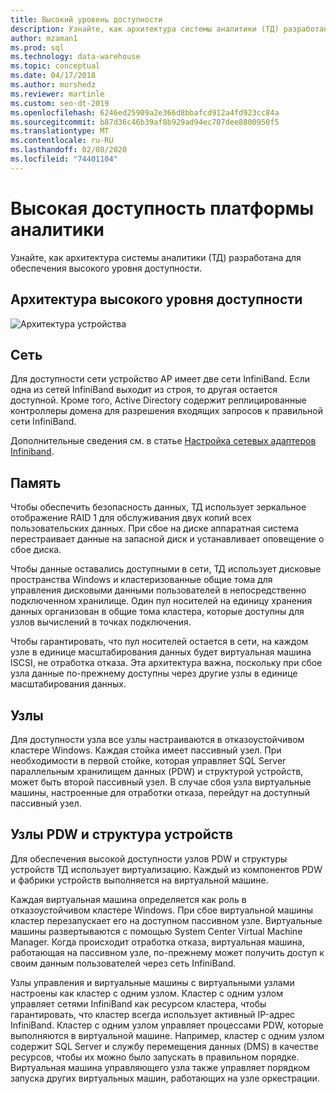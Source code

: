 ```yaml
---
title: Высокий уровень доступности
description: Узнайте, как архитектура системы аналитики (ТД) разработана для обеспечения высокого уровня доступности.
author: mzaman1
ms.prod: sql
ms.technology: data-warehouse
ms.topic: conceptual
ms.date: 04/17/2018
ms.author: murshedz
ms.reviewer: martinle
ms.custom: seo-dt-2019
ms.openlocfilehash: 6246ed25909a2e366d8bbafcd912a4fd923cc84a
ms.sourcegitcommit: b87d36c46b39af8b929ad94ec707dee8800950f5
ms.translationtype: MT
ms.contentlocale: ru-RU
ms.lasthandoff: 02/08/2020
ms.locfileid: "74401104"
---
```

# <a name="analytics-platform-system-high-availability"></a>Высокая доступность платформы аналитики
Узнайте, как архитектура системы аналитики (ТД) разработана для обеспечения высокого уровня доступности.  
  
## <a name="high-availability-architecture"></a>Архитектура высокого уровня доступности  
![Архитектура устройства](media/appliance-architecture.png "Архитектура устройства")  
  
## <a name="network"></a>Сеть  
Для доступности сети устройство AP имеет две сети InfiniBand. Если одна из сетей InfiniBand выходит из строя, то другая остается доступной. Кроме того, Active Directory содержит реплицированные контроллеры домена для разрешения входящих запросов к правильной сети InfiniBand.  
  
Дополнительные сведения см. в статье [Настройка сетевых адаптеров Infiniband](configure-infiniband-network-adapters.md).  
  
## <a name="storage"></a>Память  
Чтобы обеспечить безопасность данных, ТД использует зеркальное отображение RAID 1 для обслуживания двух копий всех пользовательских данных. При сбое на диске аппаратная система перестраивает данные на запасной диск и устанавливает оповещение о сбое диска.  
  
Чтобы данные оставались доступными в сети, ТД использует дисковые пространства Windows и кластеризованные общие тома для управления дисковыми данными пользователей в непосредственно подключенном хранилище. Один пул носителей на единицу хранения данных организован в общие тома кластера, которые доступны для узлов вычислений в точках подключения.  
  
Чтобы гарантировать, что пул носителей остается в сети, на каждом узле в единице масштабирования данных будет виртуальная машина ISCSI, не отработка отказа. Эта архитектура важна, поскольку при сбое узла данные по-прежнему доступны через другие узлы в единице масштабирования данных.  
  
## <a name="hosts"></a>Узлы  
Для доступности узла все узлы настраиваются в отказоустойчивом кластере Windows. Каждая стойка имеет пассивный узел. При необходимости в первой стойке, которая управляет SQL Server параллельным хранилищем данных (PDW) и структурой устройств, может быть второй пассивный узел. В случае сбоя узла виртуальные машины, настроенные для отработки отказа, перейдут на доступный пассивный узел.  
  
## <a name="pdw-nodes-and-appliance-fabric"></a>Узлы PDW и структура устройств  
Для обеспечения высокой доступности узлов PDW и структуры устройств ТД использует виртуализацию. Каждый из компонентов PDW и фабрики устройств выполняется на виртуальной машине.  
  
Каждая виртуальная машина определяется как роль в отказоустойчивом кластере Windows. При сбое виртуальной машины кластер перезапускает его на доступном пассивном узле. Виртуальные машины развертываются с помощью System Center Virtual Machine Manager. Когда происходит отработка отказа, виртуальная машина, работающая на пассивном узле, по-прежнему может получить доступ к своим данным пользователей через сеть InfiniBand.  
  
Узлы управления и виртуальные машины с виртуальными узлами настроены как кластер с одним узлом. Кластер с одним узлом управляет сетями InfiniBand как ресурсом кластера, чтобы гарантировать, что кластер всегда использует активный IP-адрес InfiniBand. Кластер с одним узлом управляет процессами PDW, которые выполняются в виртуальной машине. Например, кластер с одним узлом содержит SQL Server и службу перемещения данных (DMS) в качестве ресурсов, чтобы их можно было запускать в правильном порядке. Виртуальная машина управляющего узла также управляет порядком запуска других виртуальных машин, работающих на узле оркестрации.  
  
